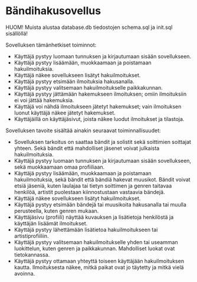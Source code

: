 # Bändihakusovellus

HUOM! Muista alustaa database.db tiedostojen schema.sql ja init.sql sisällöllä!

Sovelluksen tämänhetkiset toiminnot:
*    Käyttäjä pystyy luomaan tunnuksen ja kirjautumaan sisään sovellukseen.
*    Käyttäjä pystyy lisäämään, muokkaamaan ja poistamaan hakuilmoituksia.
*    Käyttäjä näkee sovellukseen lisätyt hakuilmoitukset.
*    Käyttäjä pystyy etsimään ilmoituksia hakusanalla.
*    Käyttäjä pystyy valitsemaan hakuilmoitukselle paikkakunnan.
*    Käyttäjä pystyy jättämään hakemukseen ilmoituksen; omiin ilmoituksiin ei voi jättää hakemuksia.
*    Käyttäjä voi nähdä ilmoitukseen jätetyt hakemukset; vain ilmoituksen luonut käyttäjä näkee jätetyt hakemukset.
*    Käyttäjäillä on käyttäjäsivut, joista näkee luodut ilmoitukset ja tilastoja.

Sovelluksen tavoite sisältää ainakin seuraavat toiminnallisuudet:
*    Sovelluksen tarkoitus on saattaa bändit ja solistit sekä soittimien soittajat yhteen. Sekä bändit että mahdolliset jäsenet voivat julkaista hakuilmoituksia.
*    Käyttäjä pystyy luomaan tunnuksen ja kirjautumaan sisään sovellukseen, sekä muokkaamaan omaa profiiliaan.
*    Käyttäjä pystyy lisäämään, muokkaamaan ja poistamaan hakuilmoituksia, sekä bändit että bändiä hakevat muusikot. Bändit voivat etsiä jäseniä, kuten laulajaa tai tietyn soittimen ja genren taitavaa henkilöä, artistit puolestaan kiinnostustaan vastaavia bändejä.
*    Käyttäjä näkee sovellukseen lisätyt hakuilmoitukset.
*    Käyttäjä pystyy etsimään bändejä tai muusikoita hakusanalla tai muulla perusteella, kuten genren mukaan.
*    Käyttäjäsivu (profiili) näyttää kuvauksen ja lisätietoja henkilöstä ja käyttäjän lisäämät ilmoitukset.
*    Käyttäjä pystyy lähettämään lisätietoa hakuilmoitukseen tai artistiprofiiliin.
*    Käyttäjä pystyy valitsemaan hakuilmoitukselle yhden tai useamman luokittelun, kuten genren ja paikkakunnan. Mahdolliset luokat ovat tietokannassa.
*    Käyttäjä pystyy ottamaan yhteyttä toiseen käyttäjään hakuilmoituksen kautta. Ilmoituksesta näkee, mitkä paikat ovat jo täytetty ja mitkä vielä avoinna.
